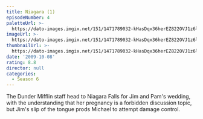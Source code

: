 ```yaml
---
title: Niagara (1)
episodeNumber: 4
paletteUrl: >-
  https://dato-images.imgix.net/151/1471789032-kHasDqx36herEZ822OVJ1z6lkKm.jpg?auto=enhance&ch=DPR%2CWidth&palette=json
imageUrl: >-
  https://dato-images.imgix.net/151/1471789032-kHasDqx36herEZ822OVJ1z6lkKm.jpg?auto=compress%2Cformat&ch=DPR%2CWidth&w=500
thumbnailUrl: >-
  https://dato-images.imgix.net/151/1471789032-kHasDqx36herEZ822OVJ1z6lkKm.jpg?auto=enhance&ch=DPR%2CWidth&fit=crop&fm=jpg&h=280&w=500
date: '2009-10-08'
rating: 8.8
director: null
categories:
  - Season 6
---
```


The Dunder Mifflin staff head to Niagara Falls for Jim and Pam's wedding, with the understanding that her pregnancy is a forbidden discussion topic, but Jim's slip of the tongue prods Michael to attempt damage control.